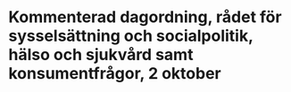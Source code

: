 # Kommenterad dagordning, rådet för sysselsättning och socialpolitik, hälso och sjukvård samt konsumentfrågor, 2 oktober


